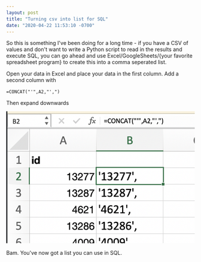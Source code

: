 ```yaml
---
layout: post
title: "Turning csv into list for SQL"
date: "2020-04-22 11:53:10 -0700"
---
```


So this is something I've been doing for a long time - if you have a CSV of values and don't want to write a Python script to read in the results and execute SQL, you can go ahead and use Excel/GoogleSheets/{your favorite spreadsheet program} to create this into a comma seperated list.

Open your data in Excel and place your data in the first column. Add a second column with

```
=CONCAT("'",A2,"',")
```

Then expand downwards

![ExcelExample](/assets/img/turning-csv-into-list-for-sql/excelexample.png)

Bam. You've now got a list you can use in SQL.
